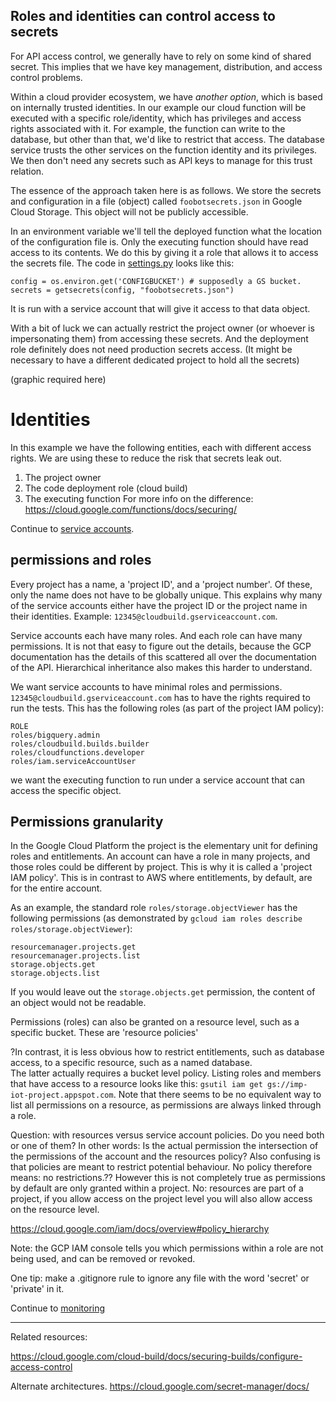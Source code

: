 ## Roles and identities can control access to secrets
For API access control, we generally have to rely on some kind of shared secret. This implies that we have key management,
distribution, and access control problems.

Within a cloud provider ecosystem, we have _another option_, which is based on internally trusted identities. In our example our cloud function will be executed with a specific role/identity, which has privileges and access rights associated with it.
For example, the function can write to the database, but other than that, we'd like to restrict that access. The database service trusts the other services on the function identity and its privileges. We then don't need any secrets such as API keys to
manage for this trust relation.

The essence of the approach taken here is as follows.
We store the secrets and configuration in a file (object) called `foobotsecrets.json` in Google Cloud Storage.
This object will not be publicly accessible.

In an environment variable we'll tell the deployed function what the location of the configuration file is.
Only the executing function should have read access to its contents.
We do this by giving it a role that allows it to access the secrets file.
The code in [settings.py](app/settings.py) looks like this:
```
config = os.environ.get('CONFIGBUCKET') # supposedly a GS bucket.
secrets = getsecrets(config, "foobotsecrets.json")
```
It is run with a service account that will give it access to that data object.

With a bit of luck we can actually restrict the project owner (or whoever is impersonating them) from accessing these secrets.
And the deployment role definitely does not need production secrets access.
(It might be necessary to have a different dedicated project to hold all the secrets)

(graphic required here)

# Identities

In this example we have the following entities, each with different access rights. We are using these to reduce the risk that secrets leak out.
1. The project owner
2. The code deployment role (cloud build)
3. The executing function
For more info on the difference: https://cloud.google.com/functions/docs/securing/
<!---
-->
Continue to [service accounts](txt/serviceaccount.md).

## permissions and roles

Every project has a name, a 'project ID', and a 'project number'. Of these, only the name does not have to be globally unique. This explains why many of the service accounts either have the project ID or the project name in their identities. Example: `12345@cloudbuild.gserviceaccount.com`.

Service accounts each have many roles. And each role can have many permissions. It is not that easy to figure out the details, because the GCP documentation has the details of this scattered all over the documentation of the API.
Hierarchical inheritance also makes this harder to understand.

We want service accounts to have minimal roles and permissions. `12345@cloudbuild.gserviceaccount.com` has to have the rights required to run the tests.
This has the following roles (as part of the project IAM policy):
<!---
Following result by
gcloud projects get-iam-policy imp-iot-project  --flatten="bindings[].members" --format='table(bindings.role)' --filter="bindings.members:528
747726418@cloudbuild.gserviceaccount.com"
-->
```
ROLE
roles/bigquery.admin
roles/cloudbuild.builds.builder
roles/cloudfunctions.developer
roles/iam.serviceAccountUser
```
we want the executing function to run under a service account that can access
the specific object.

## Permissions granularity
In the Google Cloud Platform the project is the elementary unit for defining
roles and entitlements.
An account can have a role in many projects, and those
roles could be different by project.
This is why it is called a 'project IAM
policy'.
This is in contrast to AWS where entitlements, by default, are for the
entire account.

As an example, the standard role `roles/storage.objectViewer` has the following permissions (as demonstrated by `gcloud iam roles describe roles/storage.objectViewer`):
```
resourcemanager.projects.get
resourcemanager.projects.list
storage.objects.get
storage.objects.list
```
If you would leave out the `storage.objects.get` permission, the content of an
object would not be readable.

Permissions (roles) can also be granted on a resource level, such as a specific
bucket.
These are 'resource policies'


?In contrast, it is less obvious how to restrict entitlements, such as database access, to a specific resource, such as a named database.   
The latter actually requires a bucket level policy.
Listing roles and members that have access to a resource looks like this:
`gsutil iam get gs://imp-iot-project.appspot.com`.
Note that there seems to be no equivalent way to list all permissions
on a resource, as permissions are always linked through a role.

Question: with resources versus service account policies. Do you need both or
one of them? In other words: Is the actual permission the intersection of the permissions of the account and the resources policy?
Also confusing is that policies are meant to restrict potential behaviour.
No policy therefore means: no restrictions.??
However this is not completely true as permissions by default are
only granted within a project.
No: resources are part of a project, if you allow access on the project level you will also allow access on the resource level.

https://cloud.google.com/iam/docs/overview#policy_hierarchy

Note: the GCP IAM console tells you which permissions within a
role are not being used, and can be removed or revoked.

One tip: make a .gitignore rule to ignore any file with the word 'secret' or 'private' in it.

Continue to [monitoring](txt/monitoring.md)

---
Related resources:

https://cloud.google.com/cloud-build/docs/securing-builds/configure-access-control

Alternate architectures.
https://cloud.google.com/secret-manager/docs/

